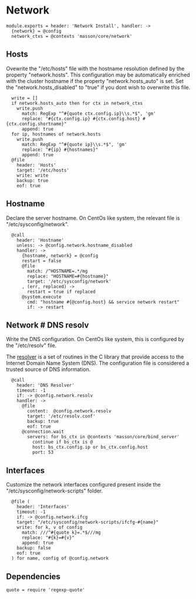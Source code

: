 
# Network 

    module.exports = header: 'Network Install', handler: ->
      {network} = @config
      network_ctxs = @contexts 'masson/core/network'

## Hosts

Ovewrite the "/etc/hosts" file with the hostname resolution defined 
by the property "network.hosts". This configuration may be automatically
enriched with the cluster hostname if the property "network.hosts_auto" is
set. Set the "network.hosts_disabled" to "true" if you dont wish to overwrite
this file.

      write = []
      if network.hosts_auto then for ctx in network_ctxs
        write.push 
          match: RegExp "^#{quote ctx.config.ip}\\s.*$", 'gm'
          replace: "#{ctx.config.ip} #{ctx.config.host} #{ctx.config.shortname}"
          append: true
      for ip, hostnames of network.hosts
        write.push 
          match: RegExp "^#{quote ip}\\s.*$", 'gm'
          replace: "#{ip} #{hostnames}"
          append: true
      @file
        header: 'Hosts'
        target: '/etc/hosts'
        write: write
        backup: true
        eof: true

## Hostname

Declare the server hostname. On CentOs like system, the 
relevant file is "/etc/sysconfig/network".

      @call
        header: 'Hostname'
        unless: -> @config.network.hostname_disabled
        handler: ->
          {hostname, network} = @config
          restart = false
          @file
            match: /^HOSTNAME=.*/mg
            replace: "HOSTNAME=#{hostname}"
            target: '/etc/sysconfig/network'
          , (err, replaced) ->
            restart = true if replaced
          @system.execute
            cmd: "hostname #{@config.host} && service network restart"
            if: -> restart

## Network # DNS resolv

Write the DNS configuration. On CentOs like system, this is configured 
by the "/etc/resolv" file.

The [resolver](http://man7.org/linux/man-pages/man5/resolver.5.html) 
is a set of routines in the C library that provide
access to the Internet Domain Name System (DNS). The
configuration file is considered a trusted source of DNS information.

      @call
        header: 'DNS Resolver'
        timeout: -1
        if: -> @config.network.resolv
        handler: ->
          @file
            content:  @config.network.resolv
            target: '/etc/resolv.conf'
            backup: true
            eof: true
          @connection.wait
            servers: for bs_ctx in @contexts 'masson/core/bind_server'
              continue if bs_ctx is @
              host: bs_ctx.config.ip or bs_ctx.config.host
              port: 53

## Interfaces

Customize the network interfaces configured present inside the
"/etc/sysconfig/network-scripts" folder.

      @file (
        header: 'Interfaces'
        timeout: -1
        if: -> @config.network.ifcg
        target: "/etc/sysconfig/network-scripts/ifcfg-#{name}"
        write: for k, v of config
          match: ///^#{quote k}=.*$///mg
          replace: "#{k}=#{v}"
          append: true
        backup: false
        eof: true
      ) for name, config of @config.network

## Dependencies

    quote = require 'regexp-quote'

